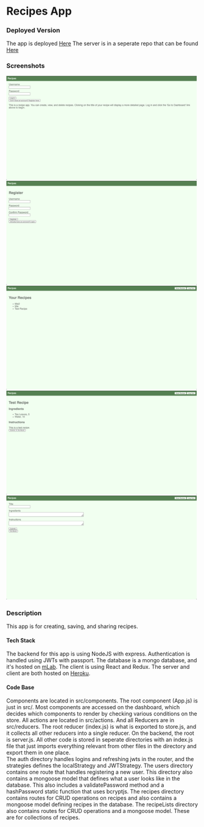 # Recipes App
### Deployed Version
The app is deployed [Here](https://sean-fullstack-client.herokuapp.com/)
The server is in a seperate repo that can be found [Here](https://github.com/thinkful-ei26/sean-fullStack-server)

### Screenshots
<img src="./images/LandingPage.png" width="500px"/>
<img src="./images/RegistrationPage.png" width="500px"/>
<img src="./images/Dashboard.png" width="500px"/>
<img src="./images/RecipeDetails.png" width="500px"/>
<img src="./images/NewRecipeForm.png" width="500px"/>

### Description
This app is for creating, saving, and sharing recipes.
#### Tech Stack
The backend for this app is using NodeJS with express.  Authentication is handled using JWTs with passport.
The database is a mongo database, and it's hosted on [mLab](https://mlab.com/).
The client is using React and Redux.
The server and client are both hosted on [Heroku](https://www.heroku.com/).
#### Code Base
Components are located in src/components.  The root component (App.js) is just in src/.  Most components are accessed on the dashboard, which decides which components to render by checking various conditions on the store.
All actions are located in src/actions.  And all Reducers are in src/reducers.  The root reducer (index.js) is what is exported to store.js, and it collects all other reducers into a single reducer.
On the backend, the root is server.js.  All other code is stored in seperate directories with an index.js file that just imports everything relevant from other files in the directory and export them in one place.  
The auth directory handles logins and refreshing jwts in the router, and the strategies defines the localStrategy and JWTStrategy.
The users directory contains one route that handles registering a new user.  This directory also contains a mongoose model that defines what a user looks like in the database.  This also includes a validatePassword method and a hashPassword static function that uses bcryptjs.
The recipes directory contains routes for CRUD operations on recipes and also contains a mongoose model defining recipes in the database.
The recipeLists directory also contains routes for CRUD operations and a mongoose model.  These are for collections of recipes.
